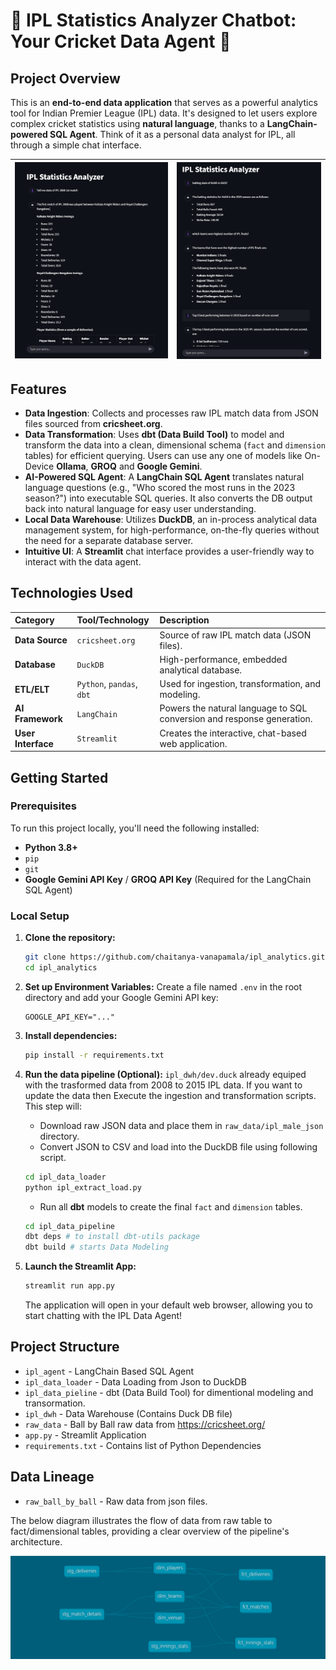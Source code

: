 # 🏏 IPL Statistics Analyzer Chatbot: Your Cricket Data Agent 🤖

## Project Overview

This is an **end-to-end data application** that serves as a powerful analytics tool for Indian Premier League (IPL) data. It's designed to let users explore complex cricket statistics using **natural language**, thanks to a **LangChain-powered SQL Agent**. Think of it as a personal data analyst for IPL, all through a simple chat interface. 

| ![Chat UI](assets/chat_ui2.png) | ![Chat UI](assets/chat_ui1.png) |
| - | - |

## Features

* **Data Ingestion**: Collects and processes raw IPL match data from JSON files sourced from **cricsheet.org**.
* **Data Transformation**: Uses **dbt (Data Build Tool)** to model and transform the data into a clean, dimensional schema (`fact` and `dimension` tables) for efficient querying. Users can use any one of models like On-Device **Ollama**, **GROQ** and **Google Gemini**.
* **AI-Powered SQL Agent**: A **LangChain SQL Agent** translates natural language questions (e.g., "Who scored the most runs in the 2023 season?") into executable SQL queries. It also converts the DB output back into natural language for easy user understanding.
* **Local Data Warehouse**: Utilizes **DuckDB**, an in-process analytical data management system, for high-performance, on-the-fly queries without the need for a separate database server.
* **Intuitive UI**: A **Streamlit** chat interface provides a user-friendly way to interact with the data agent.


## Technologies Used

| Category | Tool/Technology | Description |
| :--- | :--- | :--- |
| **Data Source** | `cricsheet.org` | Source of raw IPL match data (JSON files). |
| **Database** | `DuckDB` | High-performance, embedded analytical database. |
| **ETL/ELT** | `Python`, `pandas`, `dbt` | Used for ingestion, transformation, and modeling. |
| **AI Framework** | `LangChain` | Powers the natural language to SQL conversion and response generation. |
| **User Interface** | `Streamlit` | Creates the interactive, chat-based web application. |


## Getting Started

### Prerequisites

To run this project locally, you'll need the following installed:

* **Python 3.8+**
* `pip`
* `git`
* **Google Gemini API Key** / **GROQ API Key** (Required for the LangChain SQL Agent)

### Local Setup

1.  **Clone the repository:**
    ```bash
    git clone https://github.com/chaitanya-vanapamala/ipl_analytics.git
    cd ipl_analytics
    ```

2.  **Set up Environment Variables:**
    Create a file named `.env` in the root directory and add your Google Gemini API key:
    ```
    GOOGLE_API_KEY="..."
    ```

3.  **Install dependencies:**
    ```bash
    pip install -r requirements.txt
    ```

4.  **Run the data pipeline (Optional):**
    `ipl_dwh/dev.duck` already equiped with the trasformed data from 2008 to 2015 IPL data. If you want to update the data then Execute the ingestion and transformation scripts. This step will:
    * Download raw JSON data and place them in `raw_data/ipl_male_json` directory.
    * Convert JSON to CSV and load into the DuckDB file using following script.
    ```bash
    cd ipl_data_loader
    python ipl_extract_load.py
    ```
    * Run all **dbt** models to create the final `fact` and `dimension` tables.
    ```bash
    cd ipl_data_pipeline
    dbt deps # to install dbt-utils package
    dbt build # starts Data Modeling
    ```

5.  **Launch the Streamlit App:**
    ```bash
    streamlit run app.py
    ```

    The application will open in your default web browser, allowing you to start chatting with the IPL Data Agent!



## Project Structure

- `ipl_agent` - LangChain Based SQL Agent
- `ipl_data_loader` - Data Loading from Json to DuckDB
- `ipl_data_pieline` - dbt (Data Build Tool) for dimentional modeling and transormation.
- `ipl_dwh` - Data Warehouse (Contains Duck DB file)
- `raw_data` - Ball by Ball raw data from https://cricsheet.org/
- `app.py` - Streamlit Application
- `requirements.txt` - Contains list of Python Dependencies


## Data Lineage

- `raw_ball_by_ball` - Raw data from json files.

The below diagram illustrates the flow of data from raw table to fact/dimensional tables, providing a clear overview of the pipeline's architecture.

![Data Lineage](assets/ipl-analytics-dbt-dag.png)
